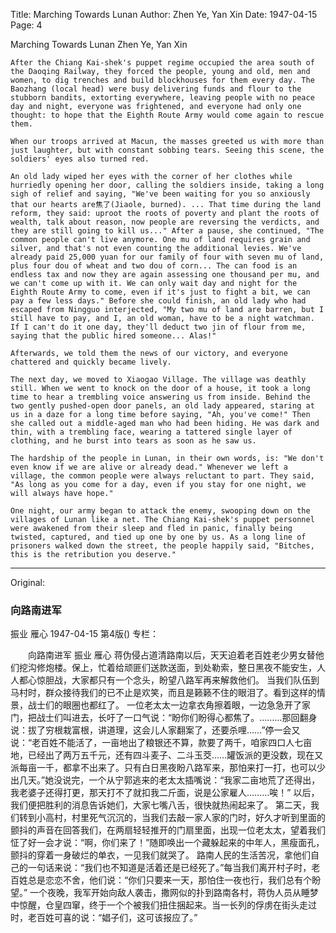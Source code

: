 Title: Marching Towards Lunan
Author: Zhen Ye, Yan Xin
Date: 1947-04-15
Page: 4

Marching Towards Lunan
    Zhen Ye, Yan Xin

    After the Chiang Kai-shek's puppet regime occupied the area south of the Daoqing Railway, they forced the people, young and old, men and women, to dig trenches and build blockhouses for them every day. The Baozhang (local head) were busy delivering funds and flour to the stubborn bandits, extorting everywhere, leaving people with no peace day and night, everyone was frightened, and everyone had only one thought: to hope that the Eighth Route Army would come again to rescue them.

    When our troops arrived at Macun, the masses greeted us with more than just laughter, but with constant sobbing tears. Seeing this scene, the soldiers' eyes also turned red.

    An old lady wiped her eyes with the corner of her clothes while hurriedly opening her door, calling the soldiers inside, taking a long sigh of relief and saying, "We've been waiting for you so anxiously that our hearts are焦了(Jiaole, burned). ... That time during the land reform, they said: uproot the roots of poverty and plant the roots of wealth, talk about reason, now people are reversing the verdicts, and they are still going to kill us..." After a pause, she continued, "The common people can't live anymore. One mu of land requires grain and silver, and that's not even counting the additional levies. We've already paid 25,000 yuan for our family of four with seven mu of land, plus four dou of wheat and two dou of corn... The can food is an endless tax and now they are again assessing one thousand per mu, and we can't come up with it. We can only wait day and night for the Eighth Route Army to come, even if it's just to fight a bit, we can pay a few less days." Before she could finish, an old lady who had escaped from Ningguo interjected, "My two mu of land are barren, but I still have to pay, and I, an old woman, have to be a night watchman. If I can't do it one day, they'll deduct two jin of flour from me, saying that the public hired someone... Alas!"

    Afterwards, we told them the news of our victory, and everyone chattered and quickly became lively.

    The next day, we moved to Xiaogao Village. The village was deathly still. When we went to knock on the door of a house, it took a long time to hear a trembling voice answering us from inside. Behind the two gently pushed-open door panels, an old lady appeared, staring at us in a daze for a long time before saying, "Ah, you've come!" Then she called out a middle-aged man who had been hiding. He was dark and thin, with a trembling face, wearing a tattered single layer of clothing, and he burst into tears as soon as he saw us.

    The hardship of the people in Lunan, in their own words, is: "We don't even know if we are alive or already dead." Whenever we left a village, the common people were always reluctant to part. They said, "As long as you come for a day, even if you stay for one night, we will always have hope."

    One night, our army began to attack the enemy, swooping down on the villages of Lunan like a net. The Chiang Kai-shek's puppet personnel were awakened from their sleep and fled in panic, finally being twisted, captured, and tied up one by one by us. As a long line of prisoners walked down the street, the people happily said, "Bitches, this is the retribution you deserve."



<hr /> 

Original: 


### 向路南进军
振业  雁心
1947-04-15
第4版()
专栏：

　　向路南进军
    振业  雁心
    蒋伪侵占道清路南以后，天天迫着老百姓老少男女替他们挖沟修炮楼。保上，忙着给顽匪们送款送面，到处勒索，整日黑夜不能安生，人人都心惊胆战，大家都只有一个念头，盼望八路军再来解救他们。
    当我们队伍到马村时，群众接待我们的已不止是欢笑，而且是籁籁不住的眼泪了。看到这样的情景，战士们的眼圈也都红了。
    一位老太太一边拿衣角擦着眼，一边急急开了家门，把战士们叫进去，长吁了一口气说：“盼你们盼得心都焦了。………那回翻身说：拔了穷根栽富根，讲道理，这会儿人家翻案了，还要杀哩……”停一会又说：“老百姓不能活了，一亩地出了粮银还不算，款要了两千，咱家四口人七亩地，已经出了两万五千元，还有四斗麦子、二斗玉茭……罐饭派的更没数，现在又派每亩一千，都拿不出来了。只有白日黑夜盼八路军来，那怕来打一打，也可以少出几天。”她没说完，一个从宁郭逃来的老太太插嘴说：“我家二亩地荒了还得出，我老婆子还得打更，那天打不了就扣我二斤面，说是公家雇人………唉！”
    以后，我们便把胜利的消息告诉她们，大家七嘴八舌，很快就热闹起来了。
    第二天，我们转到小高村，村里死气沉沉的，当我们去敲一家人家的门时，好久才听到里面的颤抖的声音在回答我们，在两扇轻轻推开的门扇里面，出现一位老太太，望着我们怔了好一会才说：“啊，你们来了！”随即唤出一个藏躲起来的中年人，黑瘦面孔，颤抖的穿着一身破烂的单衣，一见我们就哭了。
    路南人民的生活苦况，拿他们自己的一句话来说：“我们也不知道是活着还是已经死了。”每当我们离开村子时，老百姓总是恋恋不舍，他们说：“你们只要来一天，那怕住一夜也行，我们总有个盼望。”
    一个夜晚，我军开始向敌人袭击，撒网似的扑到路南各村，蒋伪人员从睡梦中惊醒，仓皇四窜，终于一个个被我们扭住捆起来。当一长列的俘虏在街头走过时，老百姓可喜的说：“娼子们，这可该报应了。”
